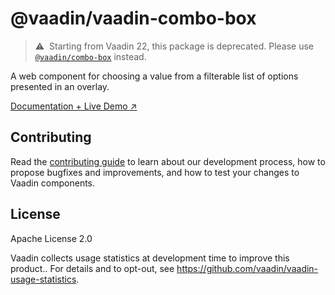 # @vaadin/vaadin-combo-box

> ⚠️&nbsp; Starting from Vaadin 22, this package is deprecated.
> Please use [`@vaadin/combo-box`](https://www.npmjs.com/package/@vaadin/combo-box) instead.

A web component for choosing a value from a filterable list of options presented in an overlay.

[Documentation + Live Demo ↗](https://vaadin.com/docs/latest/components/combo-box)

## Contributing

Read the [contributing guide](https://vaadin.com/docs/latest/contributing/overview) to learn about our development process, how to propose bugfixes and improvements, and how to test your changes to Vaadin components.

## License

Apache License 2.0

Vaadin collects usage statistics at development time to improve this product..
For details and to opt-out, see https://github.com/vaadin/vaadin-usage-statistics.
